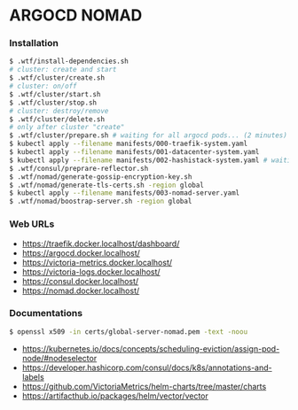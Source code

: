 # ARGOCD NOMAD

### Installation

```sh
$ .wtf/install-dependencies.sh
# cluster: create and start
$ .wtf/cluster/create.sh
# cluster: on/off
$ .wtf/cluster/start.sh
$ .wtf/cluster/stop.sh
# cluster: destroy/remove
$ .wtf/cluster/delete.sh
# only after cluster "create"
$ .wtf/cluster/prepare.sh # waiting for all argocd pods... (2 minutes)
$ kubectl apply --filename manifests/000-traefik-system.yaml
$ kubectl apply --filename manifests/001-datacenter-system.yaml
$ kubectl apply --filename manifests/002-hashistack-system.yaml # waiting for all consul pods... (4 minutes)
$ .wtf/consul/preprare-reflector.sh
$ .wtf/nomad/generate-gossip-encryption-key.sh
$ .wtf/nomad/generate-tls-certs.sh -region global
$ kubectl apply --filename manifests/003-nomad-server.yaml
$ .wtf/nomad/boostrap-server.sh -region global
```
### Web URLs

* https://traefik.docker.localhost/dashboard/
* https://argocd.docker.localhost/
* https://victoria-metrics.docker.localhost/
* https://victoria-logs.docker.localhost/
* https://consul.docker.localhost/
* https://nomad.docker.localhost/


### Documentations

```sh
$ openssl x509 -in certs/global-server-nomad.pem -text -noou
```

* https://kubernetes.io/docs/concepts/scheduling-eviction/assign-pod-node/#nodeselector
* https://developer.hashicorp.com/consul/docs/k8s/annotations-and-labels
* https://github.com/VictoriaMetrics/helm-charts/tree/master/charts
* https://artifacthub.io/packages/helm/vector/vector